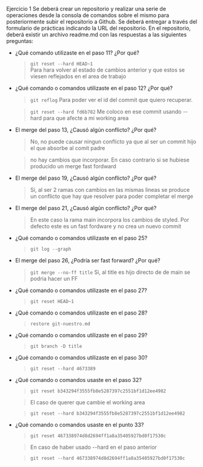 Ejercicio 1
Se deberá crear un repositorio y realizar una serie de operaciones desde la consola de
comandos sobre el mismo para posteriormente subir el repositorio a Github.
Se deberá entregar a través del formulario de prácticas indicando la URL del repositorio. En el
repositorio, deberá existir un archivo readme.md con las respuestas a las siguientes preguntas:

- ¿Qué comando utilizaste en el paso 11? ¿Por qué?
    > ```git reset --hard HEAD~1```  
    Para hara volver al estado de cambios anterior y que estos se viesen reflejados en el area de trabajo

- ¿Qué comando o comandos utilizaste en el paso 12? ¿Por qué?
    > ```git reflog```
    > Para poder ver el id del commit que quiero recuperar.

    > ```git reset --hard fd6b782```
    > Me coloco en ese commit usando --hard para que afecte a mi working area
- El merge del paso 13, ¿Causó algún conflicto? ¿Por qué?
    > No, no puede causar ningun conflicto ya que al ser un commit hijo el que absorbe al comit padre
    
    > no hay cambios que incorporar. En caso contrario si se hubiese producido un merge fast fordward
- El merge del paso 19, ¿Causó algún conflicto? ¿Por qué?
    > Si, al ser 2 ramas con cambios en las mismas lineas se produce un conflicto que hay que resolver
    > para poder completar el merge
- El merge del paso 21, ¿Causó algún conflicto? ¿Por qué?
    > En este caso la rama main incorpora los cambios de styled. Por defecto este es un fast fordware y no 
    > crea un nuevo commit 
- ¿Qué comando o comandos utilizaste en el paso 25?
    >```git log --graph```
- El merge del paso 26, ¿Podría ser fast forward? ¿Por qué?
    >```git merge --no-ff title```
    > Si, al title es hijo directo de de main se podria hacer un FF

- ¿Qué comando o comandos utilizaste en el paso 27?
    >```git reset HEAD~1```
- ¿Qué comando o comandos utilizaste en el paso 28?
    >```restore git-nuestro.md```
- ¿Qué comando o comandos utilizaste en el paso 29?
    >```git branch -D title```
- ¿Qué comando o comandos utilizaste en el paso 30?
    > ```git reset --hard 4673389```
- ¿Qué comando o comandos usaste en el paso 32?
    >```git reset b343294f3555fb8e5287397c2551bf1d12ee4982```

    >El caso de querer que cambie el working area

    >```git reset --hard b343294f3555fb8e5287397c2551bf1d12ee4982```
- ¿Qué comando o comandos usaste en el punto 33?
    > ```git reset 467338974d8d2694ff1a8a35405927bd0f17530c```
    
    > En caso de haber usado --hard en el paso anterior

    > ```git reset --hard 467338974d8d2694ff1a8a35405927bd0f17530c```